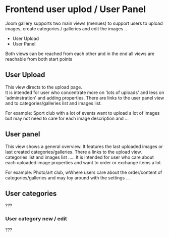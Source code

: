 # Frontend user uplod / User Panel 

Joom gallery supports two main views (menues) to support users to upload images, create categories / galleries and edit the images ..

* User Upload
* User Panel

Both views can be reached from each other and in the end all views are reachable from both start points

## User Upload

This view directs to the upload page.  
It is intended for user who concentrate more on 'lots of uploads' and less on 'adminstration' and adding properties. There are links to the user panel view and to categories/galleries list and images list. 

For example: Sport club with a lot of events want to upload a lot of images but may not need to care for each image description and ... 

## User panel 

This view shows a general overview. It features the last uploaded images or last created categories/galleries. There a links to the upload view, categories list and images list .....
It is intended for user who care about each uploaded image properties and want to order or exchange items a lot.

For example: Photo/art club, wWhere users care about the order/content of categories/galleries and may toy around with the settings ...


## User categories

???

### User category new / edit

???





